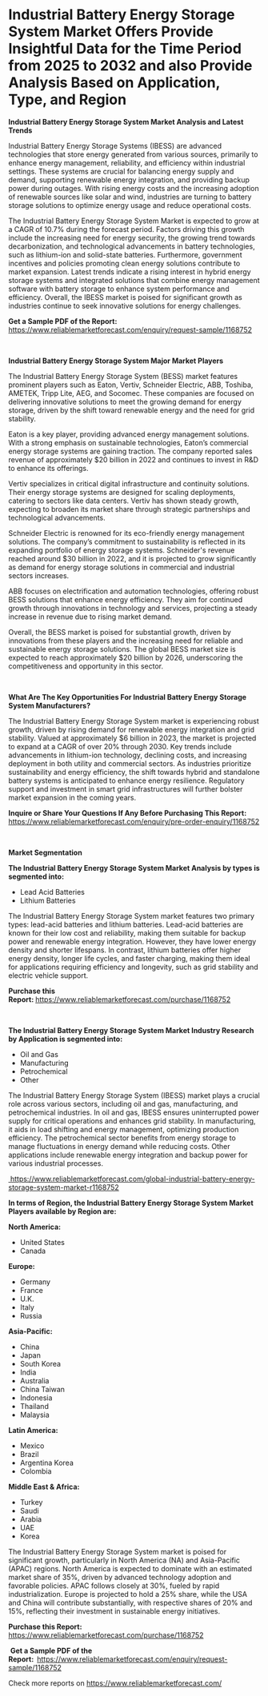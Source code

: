 <p><h1>Industrial Battery Energy Storage System Market Offers Provide Insightful Data for the Time Period from 2025 to 2032 and also Provide Analysis Based on Application, Type, and Region</h1></p><p><strong>Industrial Battery Energy Storage System Market Analysis and Latest Trends</strong></p>
<p><p>Industrial Battery Energy Storage Systems (IBESS) are advanced technologies that store energy generated from various sources, primarily to enhance energy management, reliability, and efficiency within industrial settings. These systems are crucial for balancing energy supply and demand, supporting renewable energy integration, and providing backup power during outages. With rising energy costs and the increasing adoption of renewable sources like solar and wind, industries are turning to battery storage solutions to optimize energy usage and reduce operational costs.</p><p>The Industrial Battery Energy Storage System Market is expected to grow at a CAGR of 10.7% during the forecast period. Factors driving this growth include the increasing need for energy security, the growing trend towards decarbonization, and technological advancements in battery technologies, such as lithium-ion and solid-state batteries. Furthermore, government incentives and policies promoting clean energy solutions contribute to market expansion. Latest trends indicate a rising interest in hybrid energy storage systems and integrated solutions that combine energy management software with battery storage to enhance system performance and efficiency. Overall, the IBESS market is poised for significant growth as industries continue to seek innovative solutions for energy challenges.</p></p>
<p><strong>Get a Sample PDF of the Report:&nbsp;</strong> <a href="https://www.reliablemarketforecast.com/enquiry/request-sample/1168752?utm_campaign=2320&utm_medium=2&utm_source=Github&utm_content=ia&utm_term=29032025&utm_id=industrial-battery-energy-storage-system">https://www.reliablemarketforecast.com/enquiry/request-sample/1168752</a></p>
<p>&nbsp;</p>
<p><strong>Industrial Battery Energy Storage System Major Market Players</strong></p>
<p><p>The Industrial Battery Energy Storage System (BESS) market features prominent players such as Eaton, Vertiv, Schneider Electric, ABB, Toshiba, AMETEK, Tripp Lite, AEG, and Socomec. These companies are focused on delivering innovative solutions to meet the growing demand for energy storage, driven by the shift toward renewable energy and the need for grid stability.</p><p>Eaton is a key player, providing advanced energy management solutions. With a strong emphasis on sustainable technologies, Eaton’s commercial energy storage systems are gaining traction. The company reported sales revenue of approximately $20 billion in 2022 and continues to invest in R&D to enhance its offerings.</p><p>Vertiv specializes in critical digital infrastructure and continuity solutions. Their energy storage systems are designed for scaling deployments, catering to sectors like data centers. Vertiv has shown steady growth, expecting to broaden its market share through strategic partnerships and technological advancements.</p><p>Schneider Electric is renowned for its eco-friendly energy management solutions. The company’s commitment to sustainability is reflected in its expanding portfolio of energy storage systems. Schneider's revenue reached around $30 billion in 2022, and it is projected to grow significantly as demand for energy storage solutions in commercial and industrial sectors increases.</p><p>ABB focuses on electrification and automation technologies, offering robust BESS solutions that enhance energy efficiency. They aim for continued growth through innovations in technology and services, projecting a steady increase in revenue due to rising market demand.</p><p>Overall, the BESS market is poised for substantial growth, driven by innovations from these players and the increasing need for reliable and sustainable energy storage solutions. The global BESS market size is expected to reach approximately $20 billion by 2026, underscoring the competitiveness and opportunity in this sector.</p></p>
<p>&nbsp;</p>
<p><strong>What Are The Key Opportunities For Industrial Battery Energy Storage System Manufacturers?</strong></p>
<p><p>The Industrial Battery Energy Storage System market is experiencing robust growth, driven by rising demand for renewable energy integration and grid stability. Valued at approximately $6 billion in 2023, the market is projected to expand at a CAGR of over 20% through 2030. Key trends include advancements in lithium-ion technology, declining costs, and increasing deployment in both utility and commercial sectors. As industries prioritize sustainability and energy efficiency, the shift towards hybrid and standalone battery systems is anticipated to enhance energy resilience. Regulatory support and investment in smart grid infrastructures will further bolster market expansion in the coming years.</p></p>
<p><strong>Inquire or Share Your Questions If Any Before Purchasing This Report:</strong> <a href="https://www.reliablemarketforecast.com/enquiry/pre-order-enquiry/1168752?utm_campaign=2320&utm_medium=2&utm_source=Github&utm_content=ia&utm_term=29032025&utm_id=industrial-battery-energy-storage-system">https://www.reliablemarketforecast.com/enquiry/pre-order-enquiry/1168752</a></p>
<p>&nbsp;</p>
<p><strong>Market Segmentation</strong></p>
<p><strong>The Industrial Battery Energy Storage System Market Analysis by types is segmented into:</strong></p>
<p><ul><li>Lead Acid Batteries</li><li>Lithium Batteries</li></ul></p>
<p><p>The Industrial Battery Energy Storage System market features two primary types: lead-acid batteries and lithium batteries. Lead-acid batteries are known for their low cost and reliability, making them suitable for backup power and renewable energy integration. However, they have lower energy density and shorter lifespans. In contrast, lithium batteries offer higher energy density, longer life cycles, and faster charging, making them ideal for applications requiring efficiency and longevity, such as grid stability and electric vehicle support.</p></p>
<p><strong>Purchase this Report:&nbsp;</strong><a href="https://www.reliablemarketforecast.com/purchase/1168752?utm_campaign=2320&utm_medium=2&utm_source=Github&utm_content=ia&utm_term=29032025&utm_id=industrial-battery-energy-storage-system">https://www.reliablemarketforecast.com/purchase/1168752</a></p>
<p>&nbsp;</p>
<p><strong>The Industrial Battery Energy Storage System Market Industry Research by Application is segmented into:</strong></p>
<p><ul><li>Oil and Gas</li><li>Manufacturing</li><li>Petrochemical</li><li>Other</li></ul></p>
<p><p>The Industrial Battery Energy Storage System (IBESS) market plays a crucial role across various sectors, including oil and gas, manufacturing, and petrochemical industries. In oil and gas, IBESS ensures uninterrupted power supply for critical operations and enhances grid stability. In manufacturing, it aids in load shifting and energy management, optimizing production efficiency. The petrochemical sector benefits from energy storage to manage fluctuations in energy demand while reducing costs. Other applications include renewable energy integration and backup power for various industrial processes.</p></p>
<p><a href="https://www.reliablemarketforecast.com/global-industrial-battery-energy-storage-system-market-r1168752?utm_campaign=2320&utm_medium=2&utm_source=Github&utm_content=ia&utm_term=29032025&utm_id=industrial-battery-energy-storage-system">&nbsp;https://www.reliablemarketforecast.com/global-industrial-battery-energy-storage-system-market-r1168752</a></p>
<p><strong>In terms of Region, the Industrial Battery Energy Storage System Market Players available by Region are:</strong></p>
<p>
    <p> <strong> North America: </strong>
        <ul>
            <li>United States</li>
            <li>Canada</li>
        </ul>
        </p> 
    <p> <strong> Europe: </strong>
        <ul>
            <li>Germany</li>
            <li>France</li>
            <li>U.K.</li>
            <li>Italy</li>
            <li>Russia</li>
        </ul>
        </p> 
    <p> <strong> Asia-Pacific: </strong>
        <ul>
            <li>China</li>
            <li>Japan</li>
            <li>South Korea</li>
            <li>India</li>
            <li>Australia</li>
            <li>China Taiwan</li>
            <li>Indonesia</li>
            <li>Thailand</li>
            <li>Malaysia</li>
        </ul>
        </p> 
    <p> <strong> Latin America: </strong>
        <ul>
            <li>Mexico</li>
            <li>Brazil</li>
            <li>Argentina Korea</li>
            <li>Colombia</li>
        </ul>
        </p> 
    <p> <strong> Middle East & Africa: </strong>
        <ul>
            <li>Turkey</li>
            <li>Saudi</li>
            <li>Arabia</li>
            <li>UAE</li>
            <li>Korea</li>
        </ul>
    </p>
    </p>
<p><p>The Industrial Battery Energy Storage System market is poised for significant growth, particularly in North America (NA) and Asia-Pacific (APAC) regions. North America is expected to dominate with an estimated market share of 35%, driven by advanced technology adoption and favorable policies. APAC follows closely at 30%, fueled by rapid industrialization. Europe is projected to hold a 25% share, while the USA and China will contribute substantially, with respective shares of 20% and 15%, reflecting their investment in sustainable energy initiatives.</p></p>
<p><strong>Purchase this Report: </strong><a href="https://www.reliablemarketforecast.com/purchase/1168752?utm_campaign=2320&utm_medium=2&utm_source=Github&utm_content=ia&utm_term=29032025&utm_id=industrial-battery-energy-storage-system">https://www.reliablemarketforecast.com/purchase/1168752</a></p>
<p>&nbsp;<strong>Get a Sample PDF of the Report:&nbsp;&nbsp;</strong><a href="https://www.reliablemarketforecast.com/enquiry/request-sample/1168752?utm_campaign=2320&utm_medium=2&utm_source=Github&utm_content=ia&utm_term=29032025&utm_id=industrial-battery-energy-storage-system">https://www.reliablemarketforecast.com/enquiry/request-sample/1168752</a></p>
<p><strong></strong></p>
<p>Check more reports on <a href="https://www.reliablemarketforecast.com/?utm_campaign=2320&utm_medium=2&utm_source=Github&utm_content=ia&utm_term=29032025&utm_id=industrial-battery-energy-storage-system">https://www.reliablemarketforecast.com/</a></p>